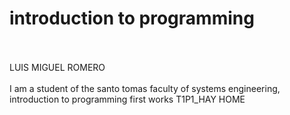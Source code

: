 # introduction to programming
<br>
<br>
LUIS MIGUEL ROMERO
<br>
<br>
<B1>I am a student of the santo tomas faculty of systems engineering, introduction to programming first works T1P1_HAY HOME</B1>